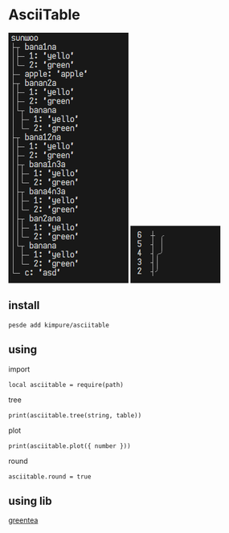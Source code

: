 # AsciiTable
<img src="https://raw.githubusercontent.com/kimpure/asciitable-luau/refs/heads/master/image/tree.png">
<img src="https://raw.githubusercontent.com/kimpure/asciitable-luau/refs/heads/master/image/chart.png">

## install
```
pesde add kimpure/asciitable
```

## using

import
```luau
local asciitable = require(path)
```

tree
```luau
print(asciitable.tree(string, table))
```

plot
```luau
print(asciitable.plot({ number }))
```

round
```luau
asciitable.round = true
```

## using lib
[greentea](https://github.com/Corecii/GreenTea) <br>

